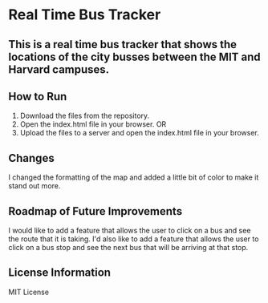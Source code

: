# Real Time Bus Tracker

## This is a real time bus tracker that shows the locations of the city busses between the MIT and Harvard campuses.

## How to Run
1. Download the files from the repository.
2. Open the index.html file in your browser.
OR  
3. Upload the files to a server and open the index.html file in your browser.

## Changes
I changed the formatting of the map and added a little bit of color to make it stand out more.

## Roadmap of Future Improvements
I would like to add a feature that allows the user to click on a bus and see the route that it is taking. I'd also like to add a feature that allows the user to click on a bus stop and see the next bus that will be arriving at that stop.

## License Information
MIT License